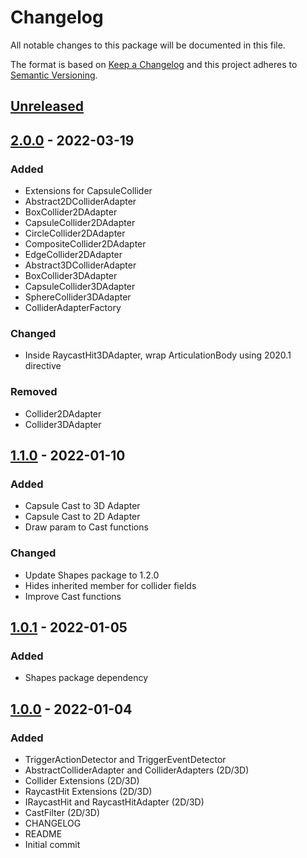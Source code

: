 # Changelog
All notable changes to this package will be documented in this file.

The format is based on [Keep a Changelog](http://keepachangelog.com/en/1.0.0/)
and this project adheres to [Semantic Versioning](http://semver.org/spec/v2.0.0.html).

## [Unreleased]

## [2.0.0] - 2022-03-19
### Added
- Extensions for CapsuleCollider
- Abstract2DColliderAdapter
- BoxCollider2DAdapter
- CapsuleCollider2DAdapter
- CircleCollider2DAdapter
- CompositeCollider2DAdapter
- EdgeCollider2DAdapter
- Abstract3DColliderAdapter
- BoxCollider3DAdapter
- CapsuleCollider3DAdapter
- SphereCollider3DAdapter
- ColliderAdapterFactory

### Changed
- Inside RaycastHit3DAdapter, wrap ArticulationBody using 2020.1 directive

### Removed
- Collider2DAdapter
- Collider3DAdapter

## [1.1.0] - 2022-01-10
### Added
- Capsule Cast to 3D Adapter
- Capsule Cast to 2D Adapter
- Draw param to Cast functions

### Changed
- Update Shapes package to 1.2.0
- Hides inherited member for collider fields
- Improve Cast functions

## [1.0.1] - 2022-01-05
### Added
- Shapes package dependency

## [1.0.0] - 2022-01-04
### Added
- TriggerActionDetector and TriggerEventDetector
- AbstractColliderAdapter and ColliderAdapters (2D/3D)
- Collider Extensions (2D/3D)
- RaycastHit Extensions (2D/3D)
- IRaycastHit and RaycastHitAdapter (2D/3D)
- CastFilter (2D/3D)
- CHANGELOG
- README
- Initial commit

[Unreleased]: https://github.com/HyagoOliveira/Collider-Adapter/compare/2.0.0...main
[2.0.0]: https://github.com/HyagoOliveira/Collider-Adapter/tree/2.0.0
[1.1.0]: https://github.com/HyagoOliveira/Collider-Adapter/tree/1.1.0
[1.0.1]: https://github.com/HyagoOliveira/Collider-Adapter/tree/1.0.1
[1.0.0]: https://github.com/HyagoOliveira/Collider-Adapter/tree/1.0.0

